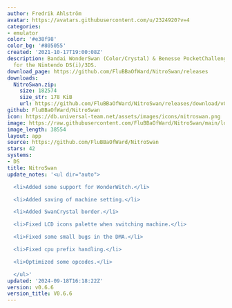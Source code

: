 ```yaml
---
author: Fredrik Ahlström
avatar: https://avatars.githubusercontent.com/u/2324920?v=4
categories:
- emulator
color: '#e38f98'
color_bg: '#805055'
created: '2021-10-17T19:00:08Z'
description: Bandai WonderSwan (Color/Crystal) & Benesse PocketChallenge V2 emulator
  for the Nintendo DS(i)/3DS.
download_page: https://github.com/FluBBaOfWard/NitroSwan/releases
downloads:
  NitroSwan.zip:
    size: 182574
    size_str: 178 KiB
    url: https://github.com/FluBBaOfWard/NitroSwan/releases/download/v0.6.6/NitroSwan.zip
github: FluBBaOfWard/NitroSwan
icon: https://db.universal-team.net/assets/images/icons/nitroswan.png
image: https://raw.githubusercontent.com/FluBBaOfWard/NitroSwan/main/logo.png
image_length: 38554
layout: app
source: https://github.com/FluBBaOfWard/NitroSwan
stars: 42
systems:
- DS
title: NitroSwan
update_notes: '<ul dir="auto">

  <li>Added some support for WonderWitch.</li>

  <li>Added saving of machine setting.</li>

  <li>Added SwanCrystal border.</li>

  <li>Fixed LCD icons palette when switching machine.</li>

  <li>Fixed some small bugs in the DMA.</li>

  <li>Fixed cpu prefix handling.</li>

  <li>Optimized some opcodes.</li>

  </ul>'
updated: '2024-09-18T16:18:22Z'
version: v0.6.6
version_title: V0.6.6
---
```

